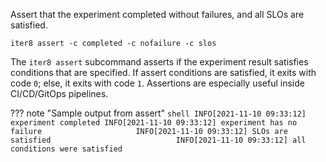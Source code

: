 Assert that the experiment completed without failures, and all SLOs are satisfied.
```shell
iter8 assert -c completed -c nofailure -c slos
```

The `iter8 assert` subcommand asserts if the experiment result satisfies conditions that are specified. If assert conditions are satisfied, it exits with code `0`; else, it exits with code `1`. Assertions are especially useful inside CI/CD/GitOps pipelines.

??? note "Sample output from assert"
    ```shell
    INFO[2021-11-10 09:33:12] experiment completed
    INFO[2021-11-10 09:33:12] experiment has no failure                    
    INFO[2021-11-10 09:33:12] SLOs are satisfied                           
    INFO[2021-11-10 09:33:12] all conditions were satisfied
    ```